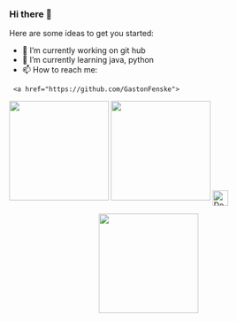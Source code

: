 ### Hi there 👋




Here are some ideas to get you started:

- 🔭 I’m currently working on git hub
- 🌱 I’m currently learning java, python
- 📫 How to reach me: 
<p align="center">

     <a href="https://github.com/GastonFenske">
  <img height="180em" src="https://github-readme-stats.vercel.app/api?username=Danilo142&show_icons=true&theme=chartreuse-dark&include_all_commits=true&count_private=true"/>
  <img height="180em" src="https://github-readme-stats.vercel.app/api/top-langs/?username=Danilo142&layout=compact&langs_count=7&theme=chartreuse-dark"/>
  </a>
  <a href="https://steamcommunity.com/profiles/" target="blank" style='margin-right:4px'>
    <img align="center" src="https://user-images.githubusercontent.com/65192923/161411316-7cfe5597-1c0b-46ba-93dc-308036c19b63.png" alt="Douglas_steam" height="28px" width="28px" />
  </a>
</p>
<p align="center">
  <img height="180em" src="https://github-readme-stats.vercel.app/api/top-langs/?username=Danilo142&layout=compact&langs_count=7&theme=chartreuse-light"/>
</p>



